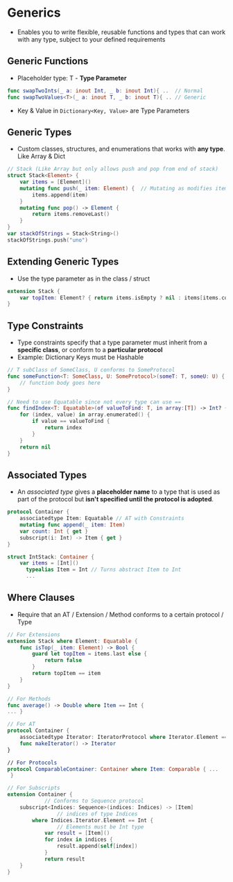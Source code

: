 # Generics
* Enables you to write flexible, reusable functions and types that can work with any type, subject to your defined requirements



## Generic Functions

* Placeholder type: T  -  **Type Parameter**
```swift
func swapTwoInts(_ a: inout Int, _ b: inout Int){ ..  // Normal
func swapTwoValues<T>(_ a: inout T, _ b: inout T){ .. // Generic
```

* Key & Value in `Dictionary<Key, Value>` are Type Parameters

  

## Generic Types

* Custom classes, structures, and enumerations that works with **any type**. Like Array & Dict
```swift
// Stack (Like Array but only allows push and pop from end of stack)
struct Stack<Element> {
    var items = [Element]()
    mutating func push(_ item: Element) {  // Mutating as modifies items
        items.append(item)
    }
    mutating func pop() -> Element {
        return items.removeLast()
    }
}
var stackOfStrings = Stack<String>()
stackOfStrings.push("uno")
```



## Extending Generic Types

* Use the type parameter as in the class / struct

```swift
extension Stack {
    var topItem: Element? { return items.isEmpty ? nil : items[items.count - 1] }
}
```



## Type Constraints

* Type constraints specify that a type parameter must inherit from a **specific class**, or conform to a **particular protocol** 
* Example: Dictionary Keys must be Hashable
```swift
// T subClass of SomeClass, U conforms to SomeProtocol
func someFunction<T: SomeClass, U: SomeProtocol>(someT: T, someU: U) {
    // function body goes here
}

// Need to use Equatable since not every type can use ==
func findIndex<T: Equatable>(of valueToFind: T, in array:[T]) -> Int? {
    for (index, value) in array.enumerated() {
        if value == valueToFind {
            return index
        }
    }
    return nil
}
```



## Associated Types

* An _associated type_ gives a **placeholder name** to a type that is used as part of the protocol but **isn't specified until the protocol is adopted**.
```swift
protocol Container {
    associatedtype Item: Equatable // AT with Constraints
    mutating func append(_ item: Item)
    var count: Int { get }
    subscript(i: Int) -> Item { get }
}

struct IntStack: Container {
    var items = [Int]()
	  typealias Item = Int // Turns abstract Item to Int
	  ...
```



## Where Clauses

* Require that an  AT / Extension / Method conforms to a certain protocol / Type
```swift
// For Extensions
extension Stack where Element: Equatable {
    func isTop(_ item: Element) -> Bool {
        guard let topItem = items.last else {
            return false
        }
        return topItem == item
    }
}

// For Methods
func average() -> Double where Item == Int {
... }

// For AT
protocol Container {
    associatedtype Iterator: IteratorProtocol where Iterator.Element == Item
    func makeIterator() -> Iterator
}

// For Protocols
protocol ComparableContainer: Container where Item: Comparable { ...
 }

// For Subscripts
extension Container {
  			// Conforms to Sequence protocol
    subscript<Indices: Sequence>(indices: Indices) -> [Item] 
				// indices of type Indices
        where Indices.Iterator.Element == Int {
				// Elements must be Int type
            var result = [Item]()
            for index in indices {
                result.append(self[index])
            }
            return result
    }
}
```